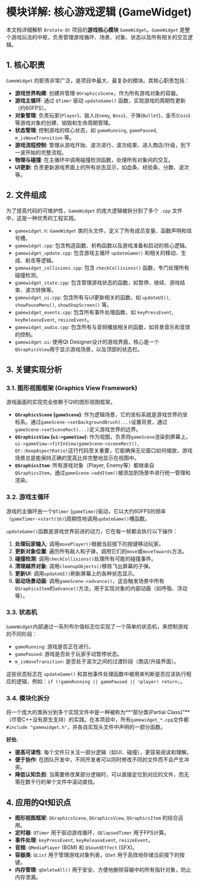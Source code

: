 # 模块详解: 核心游戏逻辑 (GameWidget)

本文档详细解析 `Brotato-Qt` 项目的**游戏核心模块** `GameWidget`。`GameWidget` 是整个游戏玩法的中枢，负责管理游戏循环、场景、对象、状态以及所有相关的交互逻辑。

## 1. 核心职责

`GameWidget` 的职责非常广泛，是项目中最大、最复杂的模块。其核心职责包括：

- **游戏世界构建**: 创建并管理 `QGraphicsScene`，作为所有游戏对象的容器。
- **游戏主循环**: 通过 `QTimer` 驱动 `updateGame()` 函数，实现游戏的周期性更新（约60FPS）。
- **对象管理**: 负责玩家(`Player`)、敌人(`Enemy`, `Boss`)、子弹(`Bullet`)、金币(`Coin`)等游戏对象的创建、销毁和生命周期管理。
- **状态管理**: 控制游戏的核心状态，如 `gameRunning`, `gamePaused`, `m_isWaveTransition` 等。
- **游戏流程控制**: 管理从游戏开始、波次进行、波次结束、进入商店/升级，到下一波开始的完整流程。
- **物理与碰撞**: 在主循环中调用碰撞检测函数，处理所有对象间的交互。
- **UI更新**: 负责更新游戏界面上的所有状态显示，如血条、经验条、分数、波次等。

## 2. 文件组成

为了提高代码的可维护性，`GameWidget` 的庞大逻辑被拆分到了多个 `.cpp` 文件中，这是一种优秀的工程实践。

- `gamewidget.h`: `GameWidget` 类的头文件，定义了所有成员变量、函数声明和信号槽。
- `gamewidget.cpp`: 包含构造函数、析构函数以及游戏准备和启动的核心逻辑。
- `gamewidget_update.cpp`: 包含游戏主循环 `updateGame()` 和相关的移动、生成、射击等逻辑。
- `gamewidget_collisions.cpp`: 包含 `checkCollisions()` 函数，专门处理所有碰撞检测。
- `gamewidget_state.cpp`: 包含管理游戏状态的函数，如暂停、继续、游戏结束、波次转换等。
- `gamewidget_ui.cpp`: 包含所有与UI更新相关的函数，如 `updateUI()`, `showPauseMenu()`, `showShopScreen()` 等。
- `gamewidget_events.cpp`: 包含所有事件处理函数，如 `keyPressEvent`, `keyReleaseEvent`, `resizeEvent`。
- `gamewidget_audio.cpp`: 包含所有与音频播放相关的函数，如背景音乐和音效的控制。
- `gamewidget.ui`: 使用Qt Designer设计的游戏界面，核心是一个`QGraphicsView`用于显示游戏场景，以及顶部的状态栏。

## 3. 关键实现分析

### 3.1. 图形视图框架 (Graphics View Framework)

游戏画面的实现完全依赖于Qt的图形视图框架。

- **`QGraphicsScene` (`gameScene`)**: 作为逻辑场景，它的坐标系就是游戏世界的坐标系。通过`gameScene->setBackgroundBrush(...)`设置背景，通过`gameScene->setSceneRect(...)`定义游戏世界的边界。
- **`QGraphicsView` (`ui->gameView`)**: 作为视图，负责将`gameScene`渲染到屏幕上。`ui->gameView->fitInView(gameScene->sceneRect(), Qt::KeepAspectRatio)`这行代码至关重要，它能确保无论窗口如何缩放，游戏场景总是能保持正确的宽高比并完整地显示在视图中。
- **`QGraphicsItem`**: 所有游戏对象（Player, Enemy等）都继承自`QGraphicsItem`，通过`gameScene->addItem()`被添加到场景中进行统一管理和渲染。

### 3.2. 游戏主循环

游戏的主循环由一个`QTimer` (`gameTimer`)驱动，它以大约60FPS的频率（`gameTimer->start(16)`)周期性地调用`updateGame()`槽函数。

`updateGame()`函数是游戏世界前进的动力，它在每一帧都会执行以下操作：

1. **处理玩家输入**: 调用`movePlayer()`根据当前按下的按键移动玩家。
2. **更新对象位置**: 遍历所有敌人和子弹，调用它们的`move`或`moveTowards`方法。
3. **碰撞检测**: 调用`checkCollisions()`处理所有可能的碰撞事件。
4. **清理越界对象**: 调用`cleanupObjects()`移除飞出屏幕的子弹。
5. **更新UI**: 调用`updateUI()`刷新屏幕上的各种状态显示。
6. **驱动场景动画**: 调用`gameScene->advance()`，这会触发场景中所有`QGraphicsItem`的`advance()`方法，用于实现对象的内部动画（如呼吸、浮动等）。

### 3.3. 状态机

`GameWidget`内部通过一系列布尔值标志位实现了一个简单的状态机，来控制游戏的不同阶段：

- `gameRunning`: 游戏是否正在进行。
- `gamePaused`: 游戏是否处于玩家手动暂停状态。
- `m_isWaveTransition`: 是否处于波次之间的过渡阶段（商店/升级界面）。

这些状态标志在 `updateGame()` 和其他事件处理函数中被用来判断是否应该执行相应的逻辑，例如：`if (!gameRunning || gamePaused || !player) return;`。

### 3.4. 模块化拆分

将一个庞大的类拆分到多个实现文件中是一种被称为**“部分类(Partial Class)”**（尽管C++没有原生支持）的实践。在本项目中，所有`gamewidget_*.cpp`文件都`#include "gamewidget.h"`，并各自实现头文件中声明的一部分函数。

**好处**:

- **提高可读性**: 每个文件只关注一部分逻辑（如UI、碰撞），更容易阅读和理解。
- **便于协作**: 在团队开发中，不同开发者可以同时修改不同的文件而不会产生冲突。
- **降低认知负担**: 当需要修改某部分逻辑时，可以直接定位到对应的文件，而无需在数千行的单个文件中滚动查找。

## 4. 应用的Qt知识点

- **图形视图框架**: `QGraphicsScene`, `QGraphicsView`, `QGraphicsItem` 的综合运用。
- **定时器**: `QTimer` 用于驱动游戏循环，`QElapsedTimer` 用于FPS计算。
- **事件处理**: `keyPressEvent`, `keyReleaseEvent`, `resizeEvent`。
- **音频**: `QMediaPlayer` (BGM) 和 `QSoundEffect` (SFX)。
- **容器类**: `QList` 用于管理游戏对象列表，`QSet` 用于高效地存储当前按下的按键。
- **内存管理**: `qDeleteAll()` 用于安全、方便地删除容器中的所有指针对象，防止内存泄漏。